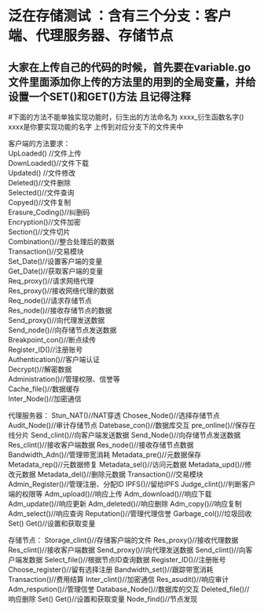 泛在存储测试 ：含有三个分支：客户端、代理服务器、存储节点 
======
大家在上传自己的代码的时候，首先要在variable.go文件里面添加你上传的方法里的用到的全局变量，并给设置一个SET()和GET()方法  且记得注释
------
#下面的方法不能单独实现功能时，衍生出的方法命名为   xxxx_衍生函数名字()  xxxx是你要实现功能的名字  上传到对应分支下的文件夹中

客户端的方法要求：                                          
UpLoaded() //文件上传                        
DownLoaded()//文件下载                        
Updated() //文件修改                        
Deleted()//文件删除                          
Selected()//文件查询                        
Copyed()//文件复制                            
Erasure_Coding()//纠删码                      
Encryption()//文件加密                      
Section()//文件切片                          
Combination()//整合处理后的数据              
Transaction()//交易模块                    
Set_Date()//设置客户端的变量                
Get_Date()//获取客户端的变量                 
Req_proxy()//请求网络代理                   
Res_proxy()//接收网络代理的数据                
Req_node()//请求存储节点                      
Res_node()//接收存储节点的数据                 
Send_proxy()//向代理发送数据                  
Send_node()//向存储节点发送数据                
Breakpoint_con()//断点续传                    
Register_ID()//注册账号                       
Authentication()//客户端认证                
Decrypt()//解密数据                        
Administration()//管理权限、信誉等           
Cache_file()//数据缓存                       
Inter_Node()//加密通信                      

代理服务器：
Stun_NAT()//NAT穿透
Chosee_Node()//选择存储节点
Audit_Node()//审计存储节点
Datebase_con()//数据库交互
pre_online()//保存在线分片
Send_clint()//向客户端发送数据
Send_Node()//向存储节点发送数据
Res_clint()//接收客户端数据
Res_node()//接收存储节点数据
Bandwidth_Adn()//管理带宽消耗
Metadata_pre()//元数据保存
Metadata_rep()//元数据修复
Metadata_sel()//访问元数据
Metadata_upd()//修改元数据
Metadata_del()//删除元数据
Transaction()//交易模块
Admin_Register()//管理注册、分配ID
IPFS()//留给IPFS
Judge_clint()//判断客户端的权限等
Adm_upload()//响应上传
Adm_download()//响应下载
Adm_update()//响应更新
Adm_deleted()//响应删除
Adm_copy()//响应复制
Adm_select()//响应查询
Reputation()//管理代理信誉
Garbage_col()//垃圾回收
Set() Get()//设置和获取变量
                                            
存储节点：
Storage_clint()//存储客户端的文件
Res_proxy()//接收代理数据
Res_clint()//接收客户端数据
Send_proxy()//向代理发送数据
Send_clint()//向客户端发数据
Select_file()//根据节点ID查询数据
Register_ID()//注册账号
Choose_register()//留有选择注册
Bandwidth_set()//跟踪带宽消耗
Transaction()//费用结算
Inter_clint()//加密通信
Res_asudit()//响应审计
Adm_respution()//管理信誉
Database_Node()//数据库的交互
Deleted_file()//响应删除
Set() Get()//设置和获取变量
Node_find()//节点发现








